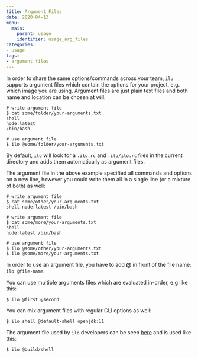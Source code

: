 ```yaml
---
title: Argument Files
date: 2020-04-13
menu:
  main:
    parent: usage
    identifier: usage_arg_files
categories:
- usage
tags:
- argument files
---
```


In order to share the same options/commands across your team, `ilo` supports argument files which contain the options for your project, e.g. which image you are using. Argument files are just plain text files and both name and location can be chosen at will.

```shell script
# write argument file
$ cat some/folder/your-arguments.txt
shell
node:latest
/bin/bash

# use argument file
$ ilo @some/folder/your-arguments.txt
```

By default, `ilo` will look for a `.ilo.rc` and `.ilo/ilo.rc` files in the current directory and adds them automatically as argument files.

The argument file in the above example specified all commands and options on a new line, however you could write them all in a single line (or a mixture of both) as well:

```shell script
# write argument file
$ cat some/other/your-arguments.txt
shell node:latest /bin/bash

# write argument file
$ cat some/more/your-arguments.txt
shell
node:latest /bin/bash

# use argument file
$ ilo @some/other/your-arguments.txt
$ ilo @some/more/your-arguments.txt
```

In order to use an argument file, you have to add **@** in front of the file name: `ilo @file-name`.

You can use multiple arguments files which are evaluated in-order, e.g like this:

```shell script
$ ilo @first @second
```

You can mix argument files with regular CLI options as well:

```shell script
$ ilo shell @default-shell openjdk:11
```

The argument file used by `ilo` developers can be seen [here](https://github.com/metio/ilo/blob/master/build/shell) and is used like this:

```shell script
$ ilo @build/shell
```
